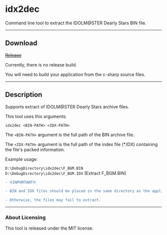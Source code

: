 # idx2dec

Command line tool to extract the IDOLM@STER Dearly Stars BIN file.

---

## Download

<s>[Release](https://github.com/XyLe-GBP/idx2dec/Release)</s>

Currently, there is no release build.

You will need to build your application from the c-sharp source files.

---

## Description

Supports extract of IDOLM@STER Dearly Stars archive files.

This tool uses this arguments:

  `idx2dec <BIN-PATH> <IDX-PATH>`
  
The `<BIN-PATH>` argument is the full path of the BIN archive file.
  
The `<IDX-PATH>` argument is the full path of the index file (*.IDX) containing the file's packed information.

Example usage:

`D:\DebugDirectory\idx2dec\F_BGM.BIN D:\DebugDirectory\idx2dec\F_BGM.IDX` (Extract F_BGM.BIN)
  
```diff
- ※INPORTANT※

- BIN and IDX files should be placed in the same directory as the application.

- Otherwise, the files may fail to extract.
```

---

### About Licensing

<p>This tool is released under the MIT license.</p>
